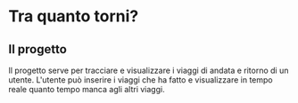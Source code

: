 # Tra quanto torni?

## Il progetto

Il progetto serve per tracciare e visualizzare i viaggi di andata e ritorno di un utente. L'utente può inserire i viaggi che ha fatto e visualizzare in tempo reale quanto tempo manca agli altri viaggi.
